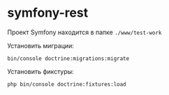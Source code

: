 # symfony-rest

Проект Symfony находится в папке
``./www/test-work``

Установить миграции:

``bin/console doctrine:migrations:migrate``

Установить фикстуры:

``php bin/console doctrine:fixtures:load``